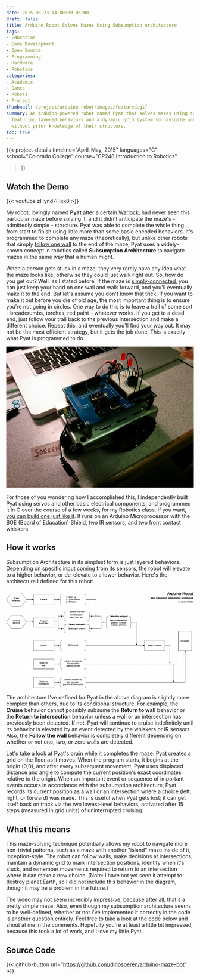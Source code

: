 ```yaml
---
date: 2015-06-23 14:00:09-06:00
draft: false
title: Arduino Robot Solves Mazes Using Subsumption Architecture
tags:
- Education
- Game Development
- Open Source
- Programming
- Hardware
- Robotics
categories:
- Academic
- Games
- Robots
- Project
thumbnail: /project/arduino-robot/images/featured.gif
summary: An Arduino-powered robot named Pyat that solves mazes using subsumption architecture,
  featuring layered behaviors and a dynamic grid system to navigate unknown mazes
  without prior knowledge of their structure.
toc: true
---
```

{{< project-details
  timeline="April-May, 2015"
  languages="C"
  school="Colorado College"
  course="CP248 Introduction to Robotics"
>}}

## Watch the Demo

{{< youtube zHynd7FIxx0 >}}


My robot, lovingly named **Pyat** after a certain [Warlock](http://gameofthrones.wikia.com/wiki/Pyat_Pree), had never seen this particular maze before solving it, and it didn't anticipate the maze's - admittedly simple - structure. Pyat was able to complete the whole thing from start to finish using little more than some basic encoded behaviors. It's programmed to complete any maze (theoretically), but unlike other robots that simply [follow one wall](https://en.wikipedia.org/wiki/Maze_solving_algorithm#Wall_follower) to the end of the maze, Pyat uses a widely-known concept in robotics called **Subsumption Architecture** to navigate mazes in the same way that a human might.

When a person gets stuck in a maze, they very rarely have any idea what the maze looks like; otherwise they could just walk right out. So, how do you get out? Well, as I stated before, if the maze is [simply-connected](https://en.wikipedia.org/wiki/Simply_connected_space), you can just keep your hand on one wall and walk forward, and you'll eventually make it to the end. But let's assume you don't know that trick. If you want to make it out before you die of old age, the most important thing is to ensure you're not going in circles. One way to do this is to leave a trail of some sort - breadcrumbs, torches, red paint - whatever works. If you get to a dead end, just follow your trail back to the previous intersection and make a different choice. Repeat this, and eventually you'll find your way out. It may not be the most efficient strategy, but it gets the job done. This is exactly what Pyat is programmed to do.

![Arduino Robot](./images/arduino-robot.jpg)

For those of you wondering how I accomplished this, I independently built Pyat using servos and other basic electrical components, and programmed it in C over the course of a few weeks, for my Robotics class. If you want, [you can build one just like it](http://learn.parallax.com/ShieldRobot). It runs on an Arduino Microprocessor with the BOE (Board of Education) Shield, two IR sensors, and two front contact whiskers.

## How it works
Subsumption Architecture in its simplest form is just layered behaviors. Depending on specific input coming from its sensors, the robot will elevate to a higher behavior, or de-elevate to a lower behavior. Here's the architecture I defined for this robot:

![Soeren Walls Arduino Robot Maze Completion Subsumption Architecture Diagram](./images/architecture.png)

The architecture I've defined for Pyat in the above diagram is slightly more complex than others, due to its conditional structure. For example, the **Cruise** behavior cannot possibly subsume the **Return to wall** behavior or the **Return to intersection** behavior unless a wall or an intersection has previously been detected. If not, Pyat will continue to cruise indefinitely until its behavior is elevated by an event detected by the whiskers or IR sensors. Also, the **Follow the wall** behavior is completely different depending on whether or not one, two, or zero walls are detected.

Let's take a look at Pyat's brain while it completes the maze: Pyat creates a grid on the floor as it moves. When the program starts, it begins at the origin (0,0), and after every subsequent movement, Pyat uses displaced distance and angle to compute the current position's exact coordinates relative to the origin. When an important event or sequence of important events occurs in accordance with the subsumption architecture, Pyat records its current position as a wall or an intersection where a choice (left, right, or forward) was made. This is useful when Pyat gets lost; it can get itself back on track via the two lowest-level behaviors, activated after 15 steps (measured in grid units) of uninterrupted cruising.

## What this means
This maze-solving technique potentially allows my robot to navigate more non-trivial patterns, such as a maze with another "island" maze inside of it, Inception-style. The robot can follow walls, make decisions at intersections, maintain a dynamic grid to mark intersection positions, identify when it's stuck, and remember movements required to return to an intersection where it can make a new choice. (Note: I have not yet seen it attempt to destroy planet Earth, so I did not include this behavior in the diagram, though it may be a problem in the future.)

The video may not seem incredibly impressive, because after all, that's a pretty simple maze. Also, even though my subsumption architecture seems to be well-defined, whether or not I've implemented it correctly in the code is another question entirely. Feel free to take a look at the code below and shout at me in the comments. Hopefully you're at least a little bit impressed, because this took a lot of work, and I love my little Pyat.

## Source Code

{{< github-button url="https://github.com/dinosoeren/arduino-maze-bot" >}}
